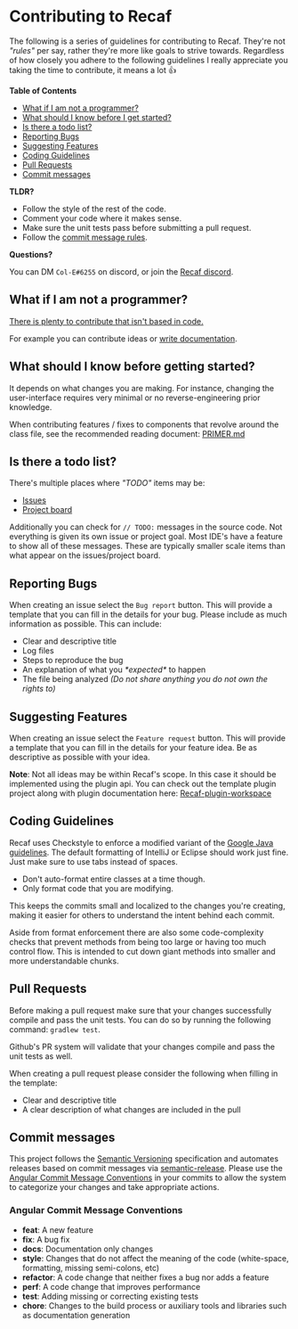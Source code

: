 # Contributing to Recaf

The following is a series of guidelines for contributing to Recaf. They're not _"rules"_ per say, rather they're more like goals to strive towards. Regardless of how closely you adhere to the following guidelines I really appreciate you taking the time to contribute, it means a lot :+1:

**Table of Contents**

- [What if I am not a programmer?](#what-if-i-am-not-a-programmer)
- [What should I know before I get started?](#what-should-i-know-before-getting-started)
- [Is there a todo list?](#is-there-a-todo-list)
- [Reporting Bugs](#reporting-bugs)
- [Suggesting Features](#suggesting-features)
- [Coding Guidelines](#coding-guidelines)
- [Pull Requests](#pull-requests)
- [Commit messages](#commit-messages)

**TLDR?**

- Follow the style of the rest of the code.
- Comment your code where it makes sense.
- Make sure the unit tests pass before submitting a pull request.
- Follow the [commit message rules](#commit-messages).

**Questions?**

You can DM `Col-E#6255` on discord, or join the [Recaf discord](https://discord.gg/Bya5HaA).

## What if I am not a programmer?

[There is plenty to contribute that isn't based in code.](https://www.youtube.com/watch?v=GAqfMNB-YBU&t=603)

For example you can contribute ideas or [write documentation](https://github.com/Col-E/Recaf-documentation).

## What should I know before getting started?

It depends on what changes you are making. For instance, changing the user-interface requires very minimal or no reverse-engineering prior knowledge.

When contributing features / fixes to components that revolve around the class file, see the recommended reading document: [PRIMER.md](PRIMER.md)

## Is there a todo list?

There's multiple places where _"TODO"_ items may be:

- [Issues](https://github.com/Col-E/Recaf/issues)
- [Project board](https://github.com/Col-E/Recaf/projects)

Additionally you can check for `// TODO:` messages in the source code.
Not everything is given its own issue or project goal.
Most IDE's have a feature to show all of these messages.
These are typically smaller scale items than what appear on the issues/project board.

## Reporting Bugs

When creating an issue select the `Bug report` button.
This will provide a template that you can fill in the details for your bug.
Please include as much information as possible.
This can include:

- Clear and descriptive title
- Log files
- Steps to reproduce the bug
- An explanation of what you _\*expected\*_ to happen
- The file being analyzed _(Do not share anything you do not own the rights to)_

## Suggesting Features

When creating an issue select the `Feature request` button.
This will provide a template that you can fill in the details for your feature idea.
Be as descriptive as possible with your idea.

**Note**: Not all ideas may be within Recaf's scope. In this case it should be implemented using the plugin api.
You can check out the template plugin project along with plugin documentation here: [Recaf-plugin-workspace](https://github.com/Recaf-Plugins/Recaf-plugin-workspace)

## Coding Guidelines

Recaf uses Checkstyle to enforce a modified variant of the [Google Java guidelines](https://google.github.io/styleguide/javaguide.html).  The default formatting of IntelliJ or Eclipse should work just fine. Just make sure to use tabs instead of spaces.

- Don't auto-format entire classes at a time though.
- Only format code that you are modifying.

This keeps the commits small and localized to the changes you're creating, making it easier for others to understand the intent behind each commit.

Aside from format enforcement there are also some code-complexity checks that prevent methods from being too large or having too much control flow. This is intended to cut down giant methods into smaller and more understandable chunks.

## Pull Requests

Before making a pull request make sure that your changes successfully compile and pass the unit tests. You can do so by running the following command: `gradlew test`.

Github's PR system will validate that your changes compile and pass the unit tests as well.

When creating a pull request please consider the following when filling in the template:

- Clear and descriptive title
- A clear description of what changes are included in the pull

## Commit messages

This project follows the [Semantic Versioning](https://semver.org/) specification and automates releases based on commit messages via [semantic-release](https://github.com/semantic-release/semantic-release). Please use the [Angular Commit Message Conventions](https://github.com/angular/angular.js/blob/master/DEVELOPERS.md#-git-commit-guidelines) in your commits to allow the system to categorize your changes and take appropriate actions.

### Angular Commit Message Conventions

- **feat**: A new feature
- **fix**: A bug fix
- **docs**: Documentation only changes
- **style**: Changes that do not affect the meaning of the code (white-space, formatting, missing semi-colons, etc)
- **refactor**: A code change that neither fixes a bug nor adds a feature
- **perf**: A code change that improves performance
- **test**: Adding missing or correcting existing tests
- **chore**: Changes to the build process or auxiliary tools and libraries such as documentation generation